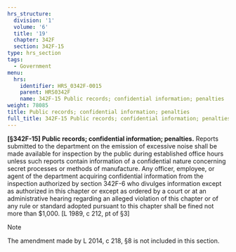 ```yaml
---
hrs_structure:
  division: '1'
  volume: '6'
  title: '19'
  chapter: 342F
  section: 342F-15
type: hrs_section
tags:
  - Government
menu:
  hrs:
    identifier: HRS_0342F-0015
    parent: HRS0342F
    name: 342F-15 Public records; confidential information; penalties
weight: 78085
title: Public records; confidential information; penalties
full_title: 342F-15 Public records; confidential information; penalties
---
```

**[§342F-15] Public records; confidential information; penalties.** Reports submitted to the department on the emission of excessive noise shall be made available for inspection by the public during established office hours unless such reports contain information of a confidential nature concerning secret processes or methods of manufacture. Any officer, employee, or agent of the department acquiring confidential information from the inspection authorized by section 342F-6 who divulges information except as authorized in this chapter or except as ordered by a court or at an administrative hearing regarding an alleged violation of this chapter or of any rule or standard adopted pursuant to this chapter shall be fined not more than $1,000\. [L 1989, c 212, pt of §3]

Note

The amendment made by L 2014, c 218, §8 is not included in this section.